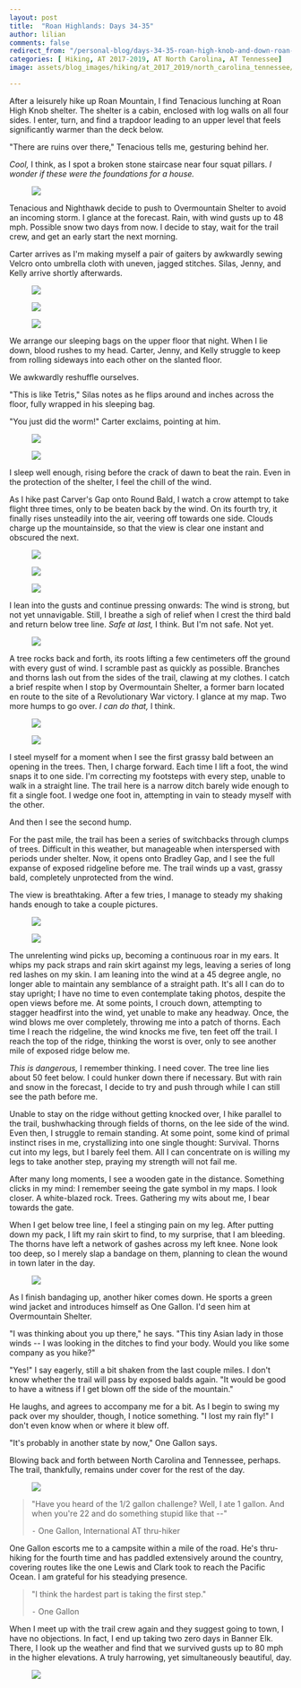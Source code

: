 ```yaml
---
layout: post
title:  "Roan Highlands: Days 34-35"
author: lilian
comments: false
redirect_from: "/personal-blog/days-34-35-roan-high-knob-and-down-roan-mountain/"
categories: [ Hiking, AT 2017-2019, AT North Carolina, AT Tennessee]
image: assets/blog_images/hiking/at_2017_2019/north_carolina_tennessee/day34-35/IMG_5630.JPG

---
```


After a leisurely hike up Roan Mountain, I find Tenacious lunching at Roan High Knob shelter. The shelter is a cabin, enclosed with log walls on all four sides. I enter, turn, and find a trapdoor leading to an upper level that feels significantly warmer than the deck below.

"There are ruins over there," Tenacious tells me, gesturing behind her.

*Cool,* I think, as I spot a broken stone staircase near four squat pillars. *I wonder if these were the foundations for a house.*

<figure>
    <img src="{{site.baseurl}}/assets/blog_images/hiking/at_2017_2019/north_carolina_tennessee/day34-35/IMG_3372.JPEG"/>
</figure>

Tenacious and Nighthawk decide to push to Overmountain Shelter to avoid an incoming storm. I glance at the forecast. Rain, with wind gusts up to 48 mph. Possible snow two days from now. I decide to stay, wait for the trail crew, and get an early start the next morning.

Carter arrives as I'm making myself a pair of gaiters by awkwardly sewing Velcro onto umbrella cloth with uneven, jagged stitches. Silas, Jenny, and Kelly arrive shortly afterwards.

<figure>
    <img src="{{site.baseurl}}/assets/blog_images/hiking/at_2017_2019/north_carolina_tennessee/day34-35/IMG_1795.JPG"/>
</figure>

<figure>
    <img src="{{site.baseurl}}/assets/blog_images/hiking/at_2017_2019/north_carolina_tennessee/day34-35/IMG_1798.JPG"/>
</figure>

<figure>
    <img src="{{site.baseurl}}/assets/blog_images/hiking/at_2017_2019/north_carolina_tennessee/day34-35/IMG_5633.JPG"/>
</figure>

We arrange our sleeping bags on the upper floor that night. When I lie down, blood rushes to my head. Carter, Jenny, and Kelly struggle to keep from rolling sideways into each other on the slanted floor.

We awkwardly reshuffle ourselves.

"This is like Tetris," Silas notes as he flips around and inches across the floor, fully wrapped in his sleeping bag.

"You just did the worm!" Carter exclaims, pointing at him.

<figure>
    <img src="{{site.baseurl}}/assets/blog_images/hiking/at_2017_2019/north_carolina_tennessee/day34-35/IMG_5640.JPEG"/>
</figure>

<figure>
    <img src="{{site.baseurl}}/assets/blog_images/hiking/at_2017_2019/north_carolina_tennessee/day34-35/IMG_1782.JPEG"/>
</figure>

I sleep well enough, rising before the crack of dawn to beat the rain. Even in the protection of the shelter, I feel the chill of the wind.

As I hike past Carver's Gap onto Round Bald, I watch a crow attempt to take flight three times, only to be beaten back by the wind. On its fourth try, it finally rises unsteadily into the air, veering off towards one side. Clouds charge up the mountainside, so that the view is clear one instant and obscured the next.

<figure>
    <img src="{{site.baseurl}}/assets/blog_images/hiking/at_2017_2019/north_carolina_tennessee/day34-35/IMG_5671.JPEG"/>
</figure>

<figure>
    <img src="{{site.baseurl}}/assets/blog_images/hiking/at_2017_2019/north_carolina_tennessee/day34-35/IMG_5673.JPEG"/>
</figure>

<figure>
    <img src="{{site.baseurl}}/assets/blog_images/hiking/at_2017_2019/north_carolina_tennessee/day34-35/IMG_5676.JPG"/>
</figure>

I lean into the gusts and continue pressing onwards: The wind is strong, but not yet unnavigable. Still, I breathe a sigh of relief when I crest the third bald and return below tree line. *Safe at last,* I think. But I'm not safe. Not yet.

<figure>
    <img src="{{site.baseurl}}/assets/blog_images/hiking/at_2017_2019/north_carolina_tennessee/day34-35/IMG_5690.JPEG"/>
</figure>

A tree rocks back and forth, its roots lifting a few centimeters off the ground with every gust of wind. I scramble past as quickly as possible. Branches and thorns lash out from the sides of the trail, clawing at my clothes. I catch a brief respite when I stop by Overmountain Shelter, a former barn located en route to the site of a Revolutionary War victory. I glance at my map. Two more humps to go over. *I can do that,* I think.

<figure>
    <img src="{{site.baseurl}}/assets/blog_images/hiking/at_2017_2019/north_carolina_tennessee/day34-35/IMG_5691.JPEG"/>
</figure>

<figure>
    <img src="{{site.baseurl}}/assets/blog_images/hiking/at_2017_2019/north_carolina_tennessee/day34-35/IMG_5693.JPEG"/>
</figure>

​I steel myself for a moment when I see the first grassy bald between an opening in the trees. Then, I charge forward. Each time I lift a foot, the wind snaps it to one side. I'm correcting my footsteps with every step, unable to walk in a straight line. The trail here is a narrow ditch barely wide enough to fit a single foot. I wedge one foot in, attempting in vain to steady myself with the other.

And then I see the second hump.

For the past mile, the trail has been a series of switchbacks through clumps of trees. Difficult in this weather, but manageable when interspersed with periods under shelter. Now, it opens onto Bradley Gap, and I see the full expanse of exposed ridgeline before me. The trail winds up a vast, grassy bald, completely unprotected from the wind.

The view is breathtaking. After a few tries, I manage to steady my shaking hands enough to take a couple pictures. 

<figure>
    <img src="{{site.baseurl}}/assets/blog_images/hiking/at_2017_2019/north_carolina_tennessee/day34-35/IMG_5695.JPG"/>
</figure>

<figure>
    <img src="{{site.baseurl}}/assets/blog_images/hiking/at_2017_2019/north_carolina_tennessee/day34-35/IMG_5696.JPG"/>
</figure>

The unrelenting wind picks up, becoming a continuous roar in my ears. It whips my pack straps and rain skirt against my legs, leaving a series of long red lashes on my skin. I am leaning into the wind at a 45 degree angle, no longer able to maintain any semblance of a straight path. It's all I can do to stay upright; I have no time to even contemplate taking photos, despite the open views before me. At some points, I crouch down, attempting to stagger headfirst into the wind, yet unable to make any headway. Once, the wind blows me over completely, throwing me into a patch of thorns. Each time I reach the ridgeline, the wind knocks me five, ten feet off the trail. I reach the top of the ridge, thinking the worst is over, only to see another mile of exposed ridge below me.

*This is dangerous,* I remember thinking. I need cover. The tree line lies about 50 feet below. I could hunker down there if necessary. But with rain and snow in the forecast, I decide to try and push through while I can still see the path before me.

Unable to stay on the ridge without getting knocked over, I hike parallel to the trail, bushwhacking through fields of thorns, on the lee side of the wind. Even then, I struggle to remain standing. At some point, some kind of primal instinct rises in me, crystallizing into one single thought: Survival. Thorns cut into my legs, but I barely feel them. All I can concentrate on is willing my legs to take another step, praying my strength will not fail me.

After many long moments, I see a wooden gate in the distance. Something clicks in my mind: I remember seeing the gate symbol in my maps. I look closer. A white-blazed rock. Trees. Gathering my wits about me, I bear towards the gate.

When I get below tree line, I feel a stinging pain on my leg. After putting down my pack, I lift my rain skirt to find, to my surprise, that I am bleeding. The thorns have left a network of gashes across my left knee. None look too deep, so I merely slap a bandage on them, planning to clean the wound in town later in the day.

<figure>
    <img src="{{site.baseurl}}/assets/blog_images/hiking/at_2017_2019/north_carolina_tennessee/day34-35/IMG_5701.JPG"/>
</figure>

As I finish bandaging up, another hiker comes down. He sports a green wind jacket and introduces himself as One Gallon. I'd seen him at Overmountain Shelter.

"I was thinking about you up there," he says. "This tiny Asian lady in those winds -- I was looking in the ditches to find your body. Would you like some company as you hike?"

"Yes!" I say eagerly, still a bit shaken from the last couple miles. I don't know whether the trail will pass by exposed balds again. "It would be good to have a witness if I get blown off the side of the mountain."

He laughs, and agrees to accompany me for a bit. As I begin to swing my pack over my shoulder, though, I notice something. "I lost my rain fly!" I don't even know when or where it blew off.

"It's probably in another state by now," One Gallon says.

Blowing back and forth between North Carolina and Tennessee, perhaps. The trail, thankfully, remains under cover for the rest of the day.

<figure>
    <img src="{{site.baseurl}}/assets/blog_images/hiking/at_2017_2019/north_carolina_tennessee/day34-35/IMG_5697.JPG"/>
</figure>

>"Have you heard of the 1/2 gallon challenge? Well, I ate 1 gallon. And when you're 22 and do something stupid like that --"
>
>⁃ One Gallon, International AT thru-hiker

One Gallon escorts me to a campsite within a mile of the road. He's thru-hiking for the fourth time and has paddled extensively around the country, covering routes like the one Lewis and Clark took to reach the Pacific Ocean. I am grateful for his steadying presence.

>"I think the hardest part is taking the first step."
>
>⁃ One Gallon

When I meet up with the trail crew again and they suggest going to town, I have no objections. In fact, I end up taking two zero days in Banner Elk. There, I look up the weather and find that we survived gusts up to 80 mph in the higher elevations. A truly harrowing, yet simultaneously beautiful, day.

<figure>
    <img src="{{site.baseurl}}/assets/blog_images/hiking/at_2017_2019/north_carolina_tennessee/day34-35/IMG_4279.JPG"/>
</figure>